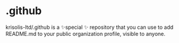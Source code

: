 # .github
krisolis-ltd/.github is a ✨special ✨ repository that you can use to add README.md to your public organization profile, visible to anyone.
